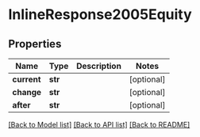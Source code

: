# InlineResponse2005Equity

## Properties
Name | Type | Description | Notes
------------ | ------------- | ------------- | -------------
**current** | **str** |  | [optional] 
**change** | **str** |  | [optional] 
**after** | **str** |  | [optional] 

[[Back to Model list]](../README.md#documentation-for-models) [[Back to API list]](../README.md#documentation-for-api-endpoints) [[Back to README]](../README.md)


